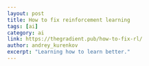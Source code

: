 ```yaml
---
layout: post
title: How to fix reinforcement learning
tags: [ai]
category: ai
link: https://thegradient.pub/how-to-fix-rl/
author: andrey_kurenkov
excerpt: "Learning how to learn better."
---
```


